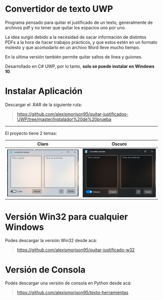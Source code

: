 # Convertidor de texto UWP

Programa pensado para quitar el justificado de un texto, generalmente de archivos pdf y no tener que quitar los espacios uno por uno. 

La idea surgió debido a la necesidad de sacar información de distintos PDFs a la hora de hacer trabajos prácticos, y que estos estén en un formato molesto y que acomodarlo en un archivo Word lleve mucho tiempo.


En la ultima versión también permite quitar saltos de línea y guiones.

Desarrollado en C# UWP, por lo tanto, **solo se puede instalar en Windows 10**.

# Instalar Aplicación

Descargar el .RAR de la siguiente ruta:

> https://github.com/alexismorison95/quitar-justificados-UWP/tree/master/Instalador%20de%20prueba

-----------

El proyecto tiene 2 temas:

| Claro         | Oscuro      | 
| ------------- |-------------| 
| ![Tema claro 1](https://raw.githubusercontent.com/alexismorison95/quitar-justificados-UWP/master/Textos/Assets/claro1.png)     | ![Tema claro 1](https://raw.githubusercontent.com/alexismorison95/quitar-justificados-UWP/master/Textos/Assets/oscuro1.png) | 

# Versión Win32 para cualquier Windows

Podes descargar la versión Win32 desde acá:

> https://github.com/alexismorison95/quitar-justificado-w32


# Versión de Consola

Podés descargar una versión de consola en Python desde acá:

> https://github.com/alexismorison95/texto-herramientas